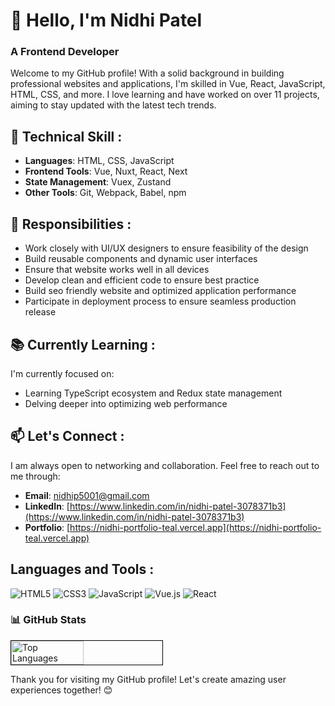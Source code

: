 # 👋 Hello, I'm Nidhi Patel

### A Frontend Developer
Welcome to my GitHub profile! With a solid background in building professional websites and applications, I'm skilled in Vue, React, JavaScript, HTML, CSS, and more. I love learning and have worked on over 11 projects, aiming to stay updated with the latest tech trends.

## 🚀 Technical Skill : 
- **Languages**: HTML, CSS, JavaScript
- **Frontend Tools**: Vue, Nuxt, React, Next
- **State Management**: Vuex, Zustand
- **Other Tools**: Git, Webpack, Babel, npm

 ## 💼 Responsibilities :
- Work closely with UI/UX designers to ensure feasibility of the design
- Build reusable components and dynamic user interfaces 
- Ensure that website works well in all devices
- Develop clean and efficient code to ensure best practice
- Build seo friendly website and optimized application performance
- Participate in deployment process to ensure seamless production release

## 📚 Currently Learning :
I'm currently focused on:
- Learning TypeScript ecosystem and Redux state management
- Delving deeper into optimizing web performance

## 📫 Let's Connect :
I am always open to networking and collaboration. Feel free to reach out to me through:
- **Email**: [nidhip5001@gmail.com](mailto:nidhip5001@gmail.com)
- **LinkedIn**: [https://www.linkedin.com/in/nidhi-patel-3078371b3](https://www.linkedin.com/in/nidhi-patel-3078371b3)
- **Portfolio**: [https://nidhi-portfolio-teal.vercel.app](https://nidhi-portfolio-teal.vercel.app)

## Languages and Tools :
![HTML5](https://img.shields.io/badge/-HTML5-E34F26?logo=html5&logoColor=white)
![CSS3](https://img.shields.io/badge/-CSS3-1572B6?logo=css3&logoColor=white)
![JavaScript](https://img.shields.io/badge/-JavaScript-F7DF1E?logo=javascript&logoColor=black)
![Vue.js](https://img.shields.io/badge/-Vue.js-4FC08D?logo=vue.js&logoColor=white)
![React](https://img.shields.io/badge/-React-61DAFB?logo=react&logoColor=white)

### 📊 GitHub Stats
<div style="display: flex; justify-content: space-between;">
  <img src="https://github-readme-stats.vercel.app/api/top-langs/?username=nidhip05&layout=compact&theme=radical&bg_color=ffffff&border_color=000000&title_color=000000&text_color=000000&icon_color=000000" alt="Top Languages" style="width: 48%; border: 1px solid black;">
</div>

Thank you for visiting my GitHub profile! Let's create amazing user experiences together! 😊
